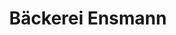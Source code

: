 ---
title: "Bäckerei Ensmann"
url: /neukirchen-am-grossvenediger/baeckerei-ensmann/
shop: Bäckerei
---